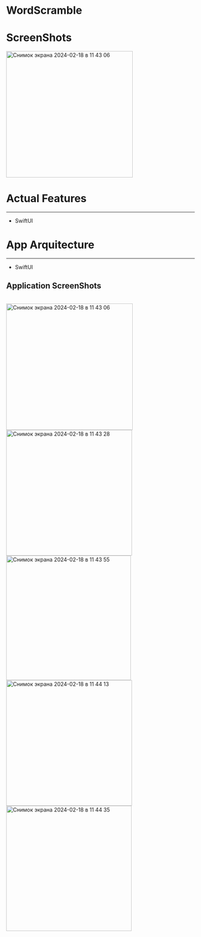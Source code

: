 # WordScramble

# ScreenShots

<img width="338" alt="Снимок экрана 2024-02-18 в 11 43 06" src="https://github.com/NaumenkoVanya/WordScramble/assets/95250432/3e66a06d-862e-4025-b49e-9bbeb4caa417">

# Actual Features
____
+ SwiftUI

# App Arquitecture
____
+ SwiftUI

## Application ScreenShots
\
<img width="338" alt="Снимок экрана 2024-02-18 в 11 43 06" src="https://github.com/NaumenkoVanya/WordScramble/assets/95250432/3e66a06d-862e-4025-b49e-9bbeb4caa417">
<img width="336" alt="Снимок экрана 2024-02-18 в 11 43 28" src="https://github.com/NaumenkoVanya/WordScramble/assets/95250432/38e7af0c-8f81-4ec5-972a-9db5912712ef">
<img width="333" alt="Снимок экрана 2024-02-18 в 11 43 55" src="https://github.com/NaumenkoVanya/WordScramble/assets/95250432/514b5688-0472-455a-b0b5-7e7bcb00ede3">
<img width="336" alt="Снимок экрана 2024-02-18 в 11 44 13" src="https://github.com/NaumenkoVanya/WordScramble/assets/95250432/93a43efc-b4a1-4f55-bfac-54b93b943ac3">
<img width="335" alt="Снимок экрана 2024-02-18 в 11 44 35" src="https://github.com/NaumenkoVanya/WordScramble/assets/95250432/4372b446-9440-4261-a9cb-4210f67dc78a">
